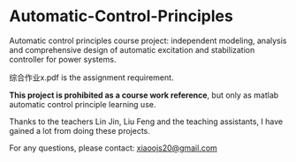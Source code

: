 # Automatic-Control-Principles
Automatic control principles course project: independent modeling, analysis and comprehensive design of automatic excitation and stabilization controller for power systems.

综合作业x.pdf is the assignment requirement.

**This project is prohibited as a course work reference**, but only as matlab automatic control principle learning use.

Thanks to the teachers Lin Jin, Liu Feng and the teaching assistants, I have gained a lot from doing these projects.

For any questions, please contact: xiaoojs20@gmail.com
